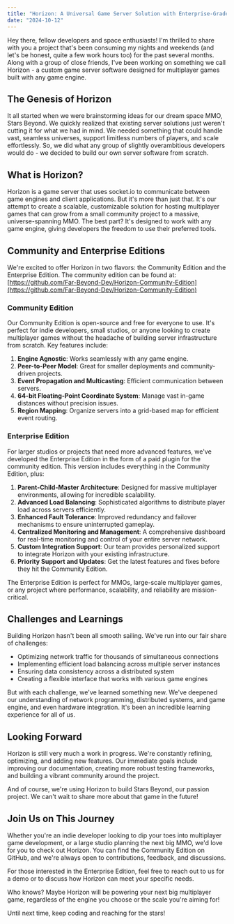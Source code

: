 ```yaml
---
title: "Horizon: A Universal Game Server Solution with Enterprise-Grade Capabilities"
date: "2024-10-12"
---
```


Hey there, fellow developers and space enthusiasts! I'm thrilled to share with you a project that's been consuming my nights and weekends (and let's be honest, quite a few work hours too) for the past several months. Along with a group of close friends, I've been working on something we call Horizon - a custom game server software designed for multiplayer games built with any game engine.

## The Genesis of Horizon

It all started when we were brainstorming ideas for our dream space MMO, Stars Beyond. We quickly realized that existing server solutions just weren't cutting it for what we had in mind. We needed something that could handle vast, seamless universes, support limitless numbers of players, and scale effortlessly. So, we did what any group of slightly overambitious developers would do - we decided to build our own server software from scratch.

## What is Horizon?

Horizon is a game server that uses socket.io to communicate between game engines and client applications. But it's more than just that. It's our attempt to create a scalable, customizable solution for hosting multiplayer games that can grow from a small community project to a massive, universe-spanning MMO. The best part? It's designed to work with any game engine, giving developers the freedom to use their preferred tools.

## Community and Enterprise Editions

We're excited to offer Horizon in two flavors: the Community Edition and the Enterprise Edition. The community edition can be found at: [https://github.com/Far-Beyond-Dev/Horizon-Community-Edition](https://github.com/Far-Beyond-Dev/Horizon-Community-Edition)

### Community Edition

Our Community Edition is open-source and free for everyone to use. It's perfect for indie developers, small studios, or anyone looking to create multiplayer games without the headache of building server infrastructure from scratch. Key features include:

1. **Engine Agnostic**: Works seamlessly with any game engine.
2. **Peer-to-Peer Model**: Great for smaller deployments and community-driven projects.
3. **Event Propagation and Multicasting**: Efficient communication between servers.
4. **64-bit Floating-Point Coordinate System**: Manage vast in-game distances without precision issues.
5. **Region Mapping**: Organize servers into a grid-based map for efficient event routing.

### Enterprise Edition

For larger studios or projects that need more advanced features, we've developed the Enterprise Edition in the form of a paid plugin for the community edition. This version includes everything in the Community Edition, plus:

1. **Parent-Child-Master Architecture**: Designed for massive multiplayer environments, allowing for incredible scalability.
2. **Advanced Load Balancing**: Sophisticated algorithms to distribute player load across servers efficiently.
3. **Enhanced Fault Tolerance**: Improved redundancy and failover mechanisms to ensure uninterrupted gameplay.
4. **Centralized Monitoring and Management**: A comprehensive dashboard for real-time monitoring and control of your entire server network.
5. **Custom Integration Support**: Our team provides personalized support to integrate Horizon with your existing infrastructure.
6. **Priority Support and Updates**: Get the latest features and fixes before they hit the Community Edition.

The Enterprise Edition is perfect for MMOs, large-scale multiplayer games, or any project where performance, scalability, and reliability are mission-critical.

## Challenges and Learnings

Building Horizon hasn't been all smooth sailing. We've run into our fair share of challenges:

- Optimizing network traffic for thousands of simultaneous connections
- Implementing efficient load balancing across multiple server instances
- Ensuring data consistency across a distributed system
- Creating a flexible interface that works with various game engines

But with each challenge, we've learned something new. We've deepened our understanding of network programming, distributed systems, and game engine, and even hardware integration. It's been an incredible learning experience for all of us.

## Looking Forward

Horizon is still very much a work in progress. We're constantly refining, optimizing, and adding new features. Our immediate goals include improving our documentation, creating more robust testing frameworks, and building a vibrant community around the project.

And of course, we're using Horizon to build Stars Beyond, our passion project. We can't wait to share more about that game in the future!

## Join Us on This Journey

Whether you're an indie developer looking to dip your toes into multiplayer game development, or a large studio planning the next big MMO, we'd love for you to check out Horizon. You can find the Community Edition on GitHub, and we're always open to contributions, feedback, and discussions.

For those interested in the Enterprise Edition, feel free to reach out to us for a demo or to discuss how Horizon can meet your specific needs.

Who knows? Maybe Horizon will be powering your next big multiplayer game, regardless of the engine you choose or the scale you're aiming for!

Until next time, keep coding and reaching for the stars!